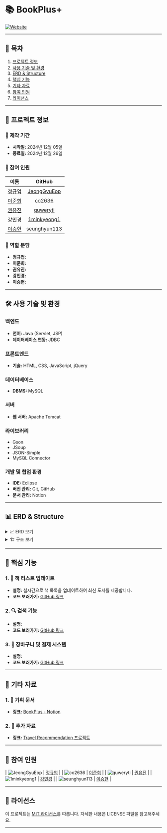 # 📚 BookPlus+

[![Website](#)](https://www.bookplus.com/)

---

## 📑 목차

1. [프로젝트 정보](#프로젝트-정보)
2. [사용 기술 및 환경](#사용-기술-및-환경)
3. [ERD & Structure](#erd--structure)
4. [핵심 기능](#핵심-기능)
5. [기타 자료](#기타-자료)
6. [참여 인원](#참여-인원)
7. [라이선스](#라이선스)

---

## 📃 프로젝트 정보

### 📅 제작 기간

- **시작일:** 2024년 12월 05일
- **종료일:** 2024년 12월 26일

### 👥 참여 인원

| 이름 | GitHub |
| :---: | :---: |
| [정규업](https://github.com/JeongGyuEop) | [JeongGyuEop](https://github.com/JeongGyuEop) |
| [이준희](https://github.com/co2636) | [co2636](https://github.com/co2636) |
| [권유진](https://github.com/quweryti) | [quweryti](https://github.com/quweryti) |
| [강민경](https://github.com/1minkyeong1) | [1minkyeong1](https://github.com/1minkyeong1) |
| [이승현](https://github.com/seunghyun113) | [seunghyun113](https://github.com/seunghyun113) |

### 🎯 역할 분담

- **정규업:** 
- **이준희:** 
- **권유진:** 
- **강민경:** 
- **이승현:** 

---

## 🛠️ 사용 기술 및 환경

### 백엔드

- **언어:** Java (Servlet, JSP)
- **데이터베이스 연동:** JDBC

### 프론트엔드

- **기술:** HTML, CSS, JavaScript, jQuery

### 데이터베이스

- **DBMS:** MySQL

### 서버

- **웹 서버:** Apache Tomcat

### 라이브러리

- Gson
- JSoup
- JSON-Simple
- MySQL Connector

### 개발 및 협업 환경

- **IDE:** Eclipse
- **버전 관리:** Git, GitHub
- **문서 관리:** Notion

---

## 📊 ERD & Structure

<details>
  <summary>📈 ERD 보기</summary>
  <div markdown="1" style="padding-left: 15px;">
    <img src="path_to_erd_image.png" alt="ERD" width="800px"/>
  </div>
</details>

<details>
  <summary>🏗️ 구조 보기</summary>
  <div markdown="1" style="padding-left: 15px;">
    <img src="path_to_structure_image.png" alt="Structure" width="800px"/>
  </div>
</details>

---

## 🔑 핵심 기능

### 1. 📖 책 리스트 업데이트

- **설명:** 실시간으로 책 목록을 업데이트하여 최신 도서를 제공합니다.
- **코드 보러가기:** [GitHub 링크](#)

### 2. 🔍 검색 기능

- **설명:** 
- **코드 보러가기:** [GitHub 링크](#)

### 3. 🛒 장바구니 및 결제 시스템

- **설명:** 
- **코드 보러가기:** [GitHub 링크](#)

---

## 📕 기타 자료

### 1. 📄 기획 문서

- **링크:** [BookPlus - Notion](#)

### 2. 📂 추가 자료

- **링크:** [Travel Recommendation 프로젝트](https://github.com/kimphysicsman/Travel_recommedation)

---

## 📌 참여 인원

| ![JeongGyuEop](https://avatars.githubusercontent.com/u/00000000?v=4) | [정규업](https://github.com/JeongGyuEop) |
| ![co2636](https://avatars.githubusercontent.com/u/00000000?v=4) | [이준희](https://github.com/co2636) |
| ![quweryti](https://avatars.githubusercontent.com/u/00000000?v=4) | [권유진](https://github.com/quweryti) |
| ![1minkyeong1](https://avatars.githubusercontent.com/u/00000000?v=4) | [강민경](https://github.com/1minkyeong1) |
| ![seunghyun113](https://avatars.githubusercontent.com/u/00000000?v=4) | [이승현](https://github.com/seunghyun113) |

---

## 📄 라이선스

이 프로젝트는 [MIT 라이선스](LICENSE)를 따릅니다. 자세한 내용은 LICENSE 파일을 참고해주세요.

---
